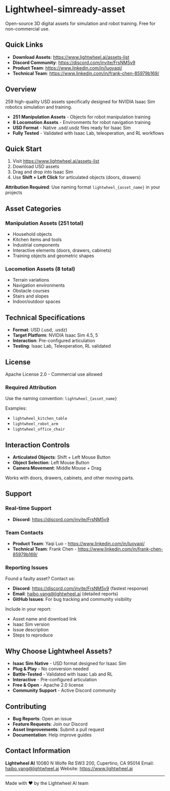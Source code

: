 # Lightwheel-simready-asset
Open-source 3D digital assets for simulation and robot training. Free for non-commercial use.

## Quick Links

- **Download Assets**: https://www.lightwheel.ai/assets-list
- **Discord Community**: https://discord.com/invite/FrsNM5v9
- **Product Team**: https://www.linkedin.com/in/luoyaqi/
- **Technical Team**: https://www.linkedin.com/in/frank-chen-85979b169/

## Overview

259 high-quality USD assets specifically designed for NVIDIA Isaac Sim robotics simulation and training.

- **251 Manipulation Assets** - Objects for robot manipulation training
- **8 Locomotion Assets** - Environments for robot navigation training
- **USD Format** - Native .usd/.usdz files ready for Isaac Sim
- **Fully Tested** - Validated with Isaac Lab, teleoperation, and RL workflows

## Quick Start

1. Visit https://www.lightwheel.ai/assets-list
2. Download USD assets
3. Drag and drop into Isaac Sim
4. Use **Shift + Left Click** for articulated objects (doors, drawers)

**Attribution Required**: Use naming format `lightwheel_{asset_name}` in your projects

## Asset Categories

### Manipulation Assets (251 total)
- Household objects
- Kitchen items and tools
- Industrial components
- Interactive elements (doors, drawers, cabinets)
- Training objects and geometric shapes

### Locomotion Assets (8 total)
- Terrain variations
- Navigation environments
- Obstacle courses
- Stairs and slopes
- Indoor/outdoor spaces

## Technical Specifications

- **Format**: USD (.usd, .usdz)
- **Target Platform**: NVIDIA Isaac Sim 4.5, 5
- **Interaction**: Pre-configured articulation
- **Testing**: Isaac Lab, Teleoperation, RL validated

## License

Apache License 2.0 - Commercial use allowed

### Required Attribution

Use the naming convention: `lightwheel_{asset_name}`

Examples:
- `lightwheel_kitchen_table`
- `lightwheel_robot_arm`
- `lightwheel_office_chair`

## Interaction Controls

- **Articulated Objects**: Shift + Left Mouse Button
- **Object Selection**: Left Mouse Button
- **Camera Movement**: Middle Mouse + Drag

Works with doors, drawers, cabinets, and other moving parts.

## Support

### Real-time Support
- **Discord**: https://discord.com/invite/FrsNM5v9

### Team Contacts
- **Product Team**: Yaqi Luo - https://www.linkedin.com/in/luoyaqi/
- **Technical Team**: Frank Chen - https://www.linkedin.com/in/frank-chen-85979b169/

### Reporting Issues

Found a faulty asset? Contact us:

- **Discord**: https://discord.com/invite/FrsNM5v9 (fastest response)
- **Email**: haibo.yang@lightwheel.ai (detailed reports)
- **GitHub Issues**: For bug tracking and community visibility

Include in your report:
- Asset name and download link
- Isaac Sim version
- Issue description
- Steps to reproduce

## Why Choose Lightwheel Assets?

- **Isaac Sim Native** - USD format designed for Isaac Sim
- **Plug & Play** - No conversion needed
- **Battle-Tested** - Validated with Isaac Lab and RL
- **Interactive** - Pre-configured articulation
- **Free & Open** - Apache 2.0 license
- **Community Support** - Active Discord community

## Contributing

- **Bug Reports**: Open an issue
- **Feature Requests**: Join our Discord
- **Asset Improvements**: Submit a pull request
- **Documentation**: Help improve guides

## Contact Information

**Lightwheel AI**
10080 N Wolfe Rd SW3 200, Cupertino, CA 95014
Email: haibo.yang@lightwheel.ai
Website: https://www.lightwheel.ai

---

Made with ❤️ by the Lightwheel AI team
